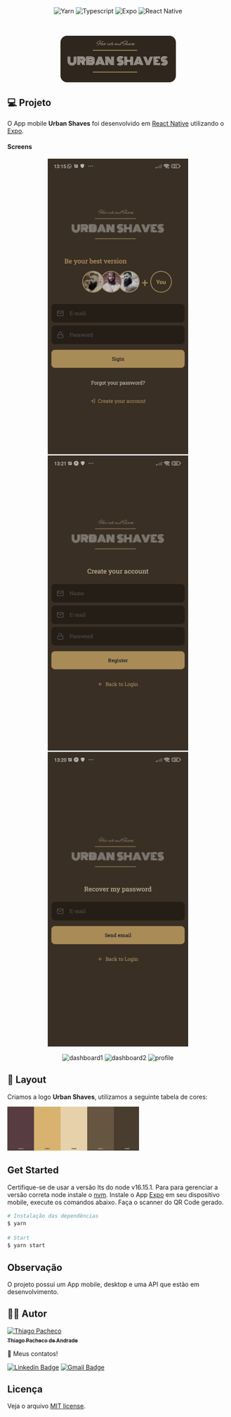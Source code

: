 <div align="center">
<img src="https://img.shields.io/badge/Yarn-2C8EBB?style=for-the-badge&logo=yarn&logoColor=white" alt="Yarn" />

<img src="https://img.shields.io/badge/TypeScript-007ACC?style=for-the-badge&logo=typescript&logoColor=white" alt="Typescript" />
  
<img src="https://img.shields.io/badge/expo-1C1E24?style=for-the-badge&logo=expo&logoColor=#D04A37" alt="Expo"/>

<img src="https://img.shields.io/badge/react_native-%2320232a.svg?style=for-the-badge&logo=react&logoColor=%2361DAFB"  alt="React Native" />
  
</div>

<br/>
<br/>

<p align="center">
<img  src="./assets/splash.png"/>
</p>

## **💻 Projeto**

O App mobile <strong>Urban Shaves</strong> foi desenvolvido em [React Native](https://reactnative.dev/) utilizando o [Expo](https://docs.expo.dev/).

#### **Screens**

<p align="center">
  <img alt="login" src="./assets/login.png" widht="320px">
  <img alt="register" src="./assets/register.png" widht="320px">
  <img alt="forgot" src="./assets/forgot.png" width="320px">
</p>
<p align="center">
  <img alt="dashboard1" src="" widht="320px"/>
  <img alt="dashboard2" src="" widht="320px">
  <img alt="profile" src="" widht="320px">
</p>

## **🔖 Layout**

<p>Criamos a logo <strong>Urban Shaves</strong>, utilizamos a seguinte tabela de cores:
</p>
<img alt="paleta" src="./src/assets/pallet.png" width="300px">
  
## Get Started

Certifique-se de usar a versão lts do node v16.15.1. Para para gerenciar a versão correta node instale o [nvm](https://github.com/nvm-sh/nvm).
Instale o App [Expo](https://play.google.com/store/apps/details?id=host.exp.exponent&hl=en&gl=US) em seu dispositivo mobile, execute os comandos abaixo. Faça o scanner do QR Code gerado.

```bash
# Instalação das dependências
$ yarn

# Start
$ yarn start
```

## Observação

O projeto possui um App mobile, desktop e uma API que estão em desenvolvimento.

## **👨‍🚀 Autor**

<a href="https://github.com/tpaphysics">
<img alt="Thiago Pacheco" src="https://images.weserv.nl/?url=avatars.githubusercontent.com/u/46402647?v=4?v=4&h=300&w=300&fit=cover&mask=circle&maxage=7d" width="100px"/>
  <br />
  <sub>
    <b>Thiago Pacheco de Andrade</b>
  </sub>
</a>
<br />
  
👋 Meus contatos!
  
[![Linkedin Badge](https://img.shields.io/badge/-LinkedIn-blue?style=for-the-badge&logo=Linkedin&logoColor=white&link=https://www.linkedin.com/in/thiago-pacheco-200a1a86/ )](https://www.linkedin.com/in/thiago-pacheco-200a1a86/)
[![Gmail Badge](https://img.shields.io/badge/-Gmail-c14438?style=for-the-badge&logo=Gmail&logoColor=white&link=mailto:physics.posgrad.@gmail.com )](mailto:physics.posgrad.@gmail.com)
  
##   Licença
  
  
  
Veja o arquivo [MIT license](LICENSE ).
